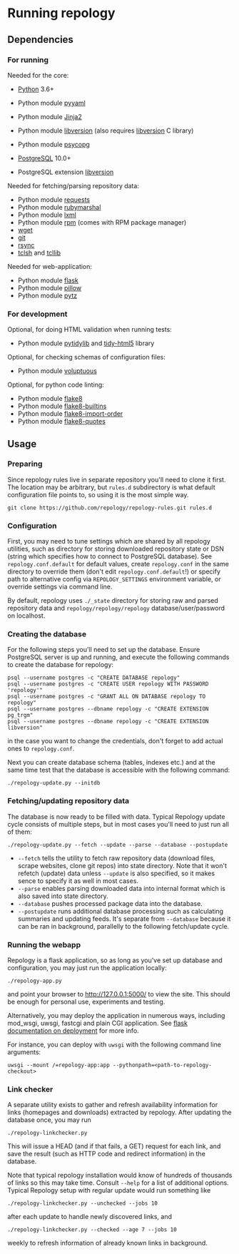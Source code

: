 # Running repology

## Dependencies

### For running

Needed for the core:

- [Python](https://www.python.org/) 3.6+
- Python module [pyyaml](http://pyyaml.org/)
- Python module [Jinja2](http://jinja.pocoo.org/)
- Python module [libversion](https://pypi.python.org/pypi/libversion) (also requires [libversion](https://github.com/repology/libversion) C library)
- Python module [psycopg](http://initd.org/psycopg/)

- [PostgreSQL](https://www.postgresql.org/) 10.0+
- PostgreSQL extension [libversion](https://github.com/repology/postgresql-libversion)

Needed for fetching/parsing repository data:

- Python module [requests](http://python-requests.org/)
- Python module [rubymarshal](https://github.com/d9pouces/RubyMarshal)
- Python module [lxml](http://lxml.de/)
- Python module [rpm](http://rpm.org/) (comes with RPM package manager)
- [wget](https://www.gnu.org/software/wget/)
- [git](https://git-scm.com/)
- [rsync](https://rsync.samba.org/)
- [tclsh](https://www.tcl.tk/) and [tcllib](https://www.tcl.tk/)

Needed for web-application:

- Python module [flask](http://flask.pocoo.org/)
- Python module [pillow](https://pypi.python.org/pypi/Pillow)
- Python module [pytz](https://pypi.python.org/pypi/pytz)

### For development

Optional, for doing HTML validation when running tests:
- Python module [pytidylib](https://pypi.python.org/pypi/pytidylib) and [tidy-html5](http://www.html-tidy.org/) library

Optional, for checking schemas of configuration files:
- Python module [voluptuous](https://pypi.python.org/pypi/voluptuous)

Optional, for python code linting:
- Python module [flake8](https://pypi.python.org/pypi/flake8)
- Python module [flake8-builtins](https://pypi.python.org/pypi/flake8-builtins)
- Python module [flake8-import-order](https://pypi.python.org/pypi/flake8-import-order)
- Python module [flake8-quotes](https://pypi.python.org/pypi/flake8-quotes)

## Usage

### Preparing

Since repology rules live in separate repository you'll need to
clone it first. The location may be arbitrary, but `rules.d`
subdirectory is what default configuration file points to, so
using it is the most simple way.

```
git clone https://github.com/repology/repology-rules.git rules.d
```

### Configuration

First, you may need to tune settings which are shared by all repology
utilities, such as directory for storing downloaded repository state
or DSN (string which specifies how to connect to PostgreSQL database).
See `repology.conf.default` for default values, create `repology.conf`
in the same directory to override them (don't edit `repology.conf.default`!)
or specify path to alternative config via `REPOLOGY_SETTINGS`
environment variable, or override settings via command line.

By default, repology uses `./_state` directory for storing raw and parsed
repository data and `repology/repology/repology` database/user/password
on localhost.

### Creating the database

For the following steps you'll need to set up the database. Ensure
PostgreSQL server is up and running, and execute the following
commands to create the database for repology:

```
psql --username postgres -c "CREATE DATABASE repology"
psql --username postgres -c "CREATE USER repology WITH PASSWORD 'repology'"
psql --username postgres -c "GRANT ALL ON DATABASE repology TO repology"
psql --username postgres --dbname repology -c "CREATE EXTENSION pg_trgm"
psql --username postgres --dbname repology -c "CREATE EXTENSION libversion"
```

in the case you want to change the credentials, don't forget to add
actual ones to `repology.conf`.

Next you can create database schema (tables, indexes etc.) and at the
same time test that the database is accessible with the following command:

```
./repology-update.py --initdb
```

### Fetching/updating repository data

The database is now ready to be filled with data. Typical Repology
update cycle consists of multiple steps, but in most cases you'll need
to just run all of them:

```
./repology-update.py --fetch --update --parse --database --postupdate
```

* `--fetch` tells the utility to fetch raw repository data
(download files, scrape websites, clone git repos) into state
directory. Note that it won't refetch (update) data unless
`--update` is also specified, so it makes sence to specify
it as well in most cases.
* `--parse` enables parsing downloaded data into internal format
which is also saved into state directory.
* `--database` pushes processed package data into the database.
* `--postupdate` runs additional database processing such as
calculating summaries and updating feeds. It's separate from
`--database` because it can be ran in background, parallelly
to the following fetch/update cycle.

### Running the webapp

Repology is a flask application, so as long as you've set up
database and configuration, you may just run the application
locally:

```
./repology-app.py
```

and point your browser to http://127.0.0.1:5000/ to view the
site. This should be enough for personal use, experiments and
testing.

Alternatively, you may deploy the application in numerous ways,
including mod_wsgi, uwsgi, fastcgi and plain CGI application. See
[flask documentation on deployment](http://flask.pocoo.org/docs/deploying/)
for more info.

For instance, you can deploy with `uwsgi` with the following command
line arguments:

```
uwsgi --mount /=repology-app:app --pythonpath=<path-to-repology-checkout>
```

### Link checker

A separate utility exists to gather and refresh availability information
for links (homepages and downloads) extracted by repology. After updating
the database once, you may run

```
./repology-linkchecker.py
```

This will issue a HEAD (and if that fails, a GET) request for each link,
and save the result (such as HTTP code and redirect information)
in the database.

Note that typical repology installation would know of hundreds of
thousands of links so this may take time. Consult `--help` for a list
of additional options. Typical Repology setup with regular update would
run something like

```
./repology-linkchecker.py --unchecked --jobs 10
```

after each update to handle newly discovered links, and

```
./repology-linkchecker.py --checked --age 7 --jobs 10
```

weekly to refresh information of already known links in background.
